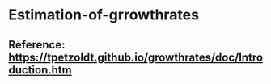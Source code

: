 # Estimation-of-grrowthrates

## Reference: https://tpetzoldt.github.io/growthrates/doc/Introduction.htm
